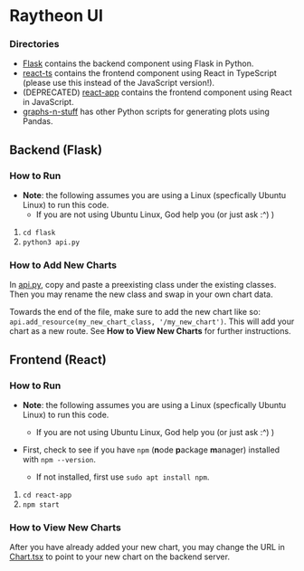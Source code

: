 # Raytheon UI

### Directories 

- [Flask](/flask) contains the backend component using Flask in Python.
- [react-ts](/react-ts) contains the frontend component using React in TypeScript (please use this instead of the JavaScript version!).
- (DEPRECATED) [react-app](/react-app) contains the frontend component using React in JavaScript.
- [graphs-n-stuff](/graphs-n-stuff) has other Python scripts for generating plots using Pandas.

## Backend (Flask)

### How to Run

* **Note**: the following assumes you are using a Linux (specfically Ubuntu Linux) to run this code.
  - If you are not using Ubuntu Linux, God help you (or just ask :^) )

1. `cd flask`
2. `python3 api.py`

### How to Add New Charts

In [api.py](/flask/api.py), copy and paste a preexisting class under the existing classes. Then you may rename the new class and swap in your own chart data.

Towards the end of the file, make sure to add the new chart like so: `api.add_resource(my_new_chart_class, '/my_new_chart')`. This will add your chart as a new route. See **How to View New Charts** for further instructions.

## Frontend (React)

### How to Run

* **Note**: the following assumes you are using a Linux (specfically Ubuntu Linux) to run this code. 
  - If you are not using Ubuntu Linux, God help you (or just ask :^) )

* First, check to see if you have `npm` (**n**ode **p**ackage **m**anager) installed with `npm --version`.
  - If not installed, first use `sudo apt install npm`.

1. `cd react-app`
2. `npm start`

### How to View New Charts

After you have already added your new chart, you may change the URL in [Chart.tsx](/react-ts/src/resources/Chart.tsx) to point to your new chart on the backend server. 

